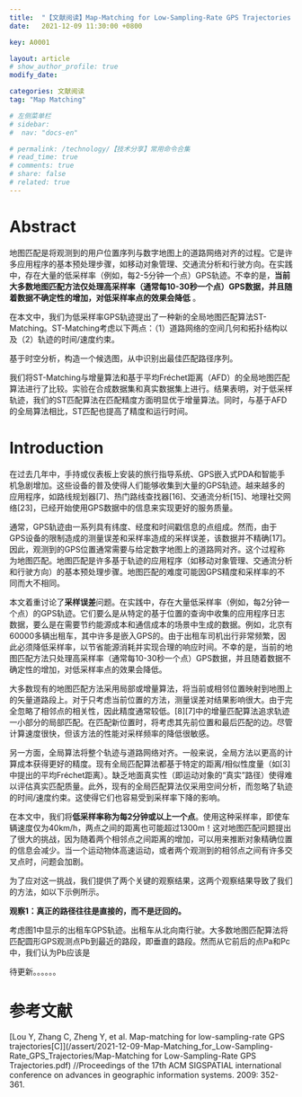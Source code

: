 ```yaml
---
title:  "【文献阅读】Map-Matching for Low-Sampling-Rate GPS Trajectories（低采样率下GPS轨迹的地图匹配）"
date:   2021-12-09 11:30:00 +0800

key: A0001

layout: article
# show_author_profile: true
modify_date: 

categories: 文献阅读
tag: "Map Matching"

# 左侧菜单栏
# sidebar:
#  nav: "docs-en"

# permalink: /technology/【技术分享】常用命令合集
# read_time: true
# comments: true
# share: false
# related: true
---
```

# Abstract

地图匹配是将观测到的用户位置序列与数字地图上的道路网络对齐的过程。它是许多应用程序的基本预处理步骤，如移动对象管理、交通流分析和行驶方向。在实践中，存在大量的低采样率（例如，每2-5分钟一个点）GPS轨迹。不幸的是，**当前大多数地图匹配方法仅处理高采样率（通常每10-30秒一个点）GPS数据，并且随着数据不确定性的增加，对低采样率点的效果会降低** 。

在本文中，我们为低采样率GPS轨迹提出了一种新的全局地图匹配算法ST-Matching。ST-Matching考虑以下两点：（1）道路网络的空间几何和拓扑结构以及（2）轨迹的时间/速度约束。

基于时空分析，构造一个候选图，从中识别出最佳匹配路径序列。

我们将ST-Matching与增量算法和基于平均Fréchet距离（AFD）的全局地图匹配算法进行了比较。实验在合成数据集和真实数据集上进行。结果表明，对于低采样轨迹，我们的ST匹配算法在匹配精度方面明显优于增量算法。同时，与基于AFD的全局算法相比，ST匹配也提高了精度和运行时间。

# Introduction

在过去几年中，手持或仪表板上安装的旅行指导系统、GPS嵌入式PDA和智能手机急剧增加。这些设备的普及使得人们能够收集到大量的GPS轨迹。越来越多的应用程序，如路线规划器[7]、热门路线查找器[16]、交通流分析[15]、地理社交网络[23]，已经开始使用GPS数据中的信息来实现更好的服务质量。

通常，GPS轨迹由一系列具有纬度、经度和时间戳信息的点组成。然而，由于GPS设备的限制造成的测量误差和采样率造成的采样误差，该数据并不精确[17]。因此，观测到的GPS位置通常需要与给定数字地图上的道路网对齐。这个过程称为地图匹配。地图匹配是许多基于轨迹的应用程序（如移动对象管理、交通流分析和行驶方向）的基本预处理步骤。地图匹配的难度可能因GPS精度和采样率的不同而大不相同。

本文着重讨论了**采样误差**问题。在实践中，存在大量低采样率（例如，每2分钟一个点）的GPS轨迹。它们要么是从特定的基于位置的查询中收集的应用程序日志数据，要么是在需要节约能源成本和通信成本的场景中生成的数据。例如，北京有60000多辆出租车，其中许多是嵌入GPS的。由于出租车司机出行非常频繁，因此必须降低采样率，以节省能源消耗并实现合理的响应时间。不幸的是，当前的地图匹配方法只处理高采样率（通常每10-30秒一个点）GPS数据，并且随着数据不确定性的增加，对低采样率点的效果会降低。

大多数现有的地图匹配方法采用局部或增量算法，将当前或相邻位置映射到地图上的矢量道路段上。对于只考虑当前位置的方法，测量误差对结果影响很大。由于完全忽略了相邻点的相关性，因此精度通常较低。[8][7]中的增量匹配算法追求轨迹一小部分的局部匹配。在匹配新位置时，将考虑其先前位置和最后匹配的边。尽管计算速度很快，但该方法的性能对采样频率的降低很敏感。

另一方面，全局算法将整个轨迹与道路网络对齐。一般来说，全局方法以更高的计算成本获得更好的精度。现有全局匹配算法都基于特定的距离/相似性度量（如[3]中提出的平均Fréchet距离）。缺乏地面真实性（即运动对象的“真实”路径）使得难以评估真实匹配质量。此外，现有的全局匹配算法仅采用空间分析，而忽略了轨迹的时间/速度约束。这使得它们也容易受到采样率下降的影响。

在本文中，我们将**低采样率称为每2分钟或以上一个点**。使用这种采样率，即使车辆速度仅为40km/h，两点之间的距离也可能超过1300m！这对地图匹配问题提出了很大的挑战，因为随着两个相邻点之间距离的增加，可以用来推断对象精确位置的信息会减少。当一个运动物体高速运动，或者两个观测到的相邻点之间有许多交叉点时，问题会加剧。

为了应对这一挑战，我们提供了两个关键的观察结果，这两个观察结果导致了我们的方法，如以下示例所示。

**观察1：真正的路径往往是直接的，而不是迂回的。**

考虑图1中显示的出租车GPS轨迹。出租车从北向南行驶。大多数地图匹配算法将匹配圆形GPS观测点Pb到最近的路段，即垂直的路段。然而从它前后的点Pa和Pc中，我们认为Pb应该是

待更新。。。。。。

# 参考文献

[Lou Y, Zhang C, Zheng Y, et al. Map-matching for low-sampling-rate GPS trajectories[C]](/assert/2021-12-09-Map-Matching_for_Low-Sampling-Rate_GPS_Trajectories/Map-Matching for Low-Sampling-Rate GPS Trajectories.pdf) //Proceedings of the 17th ACM SIGSPATIAL international conference on advances in geographic information systems. 2009: 352-361.

